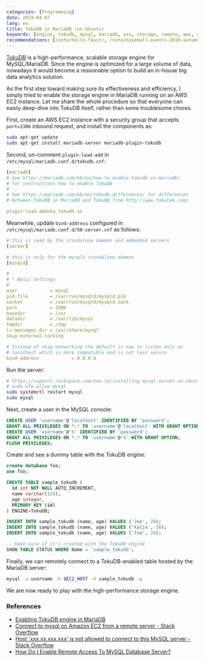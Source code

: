 ```yaml
---
categories: [Programming]
date: 2019-04-07
lang: en
title: TokuDB in MariaDB (on Ubuntu)
keywords: [engine, tokudb, mysql, mariadb, xxx, storage, remote, aws, stack, server]
recommendations: [/note/hello-faust/, /note/hivemall-events-2018-autumn/, /note/data-leaders-summit-europe-2019/]
---
```


[TokuDB](https://github.com/percona/tokudb-engine) is a high-performance, scalable storage engine for MySQL/MariaDB. Since the engine is optimized for a large volume of data, nowadays it would become a reasonable option to build an in-house big data analytics solution.

As the first step toward making sure its effectiveness and efficiency, I simply tried to enable the storage engine in MariaDB running on an AWS EC2 instance. Let me share the whole procedure so that everyone can easily deep-dive into TokuDB itself, rather than some troublesome chores.

First, create an AWS EC2 instance with a security group that accepts `port=3306` inbound request, and install the components as:

```sh
sudo apt-get update
sudo apt-get install mariadb-server mariadb-plugin-tokudb
```

Second, un-comment `plugin-load-add` in `/etc/mysql/mariadb.conf.d/tokudb.cnf`:

```yml
[mariadb]
# See https://mariadb.com/kb/en/how-to-enable-tokudb-in-mariadb/
# for instructions how to enable TokuDB
#
# See https://mariadb.com/kb/en/tokudb-differences/ for differences
# between TokuDB in MariaDB and TokuDB from http://www.tokutek.com/

plugin-load-add=ha_tokudb.so
```

Meanwhile, update `bind-address` configured in `/etc/mysql/mariadb.conf.d/50-server.cnf` as follows:

```yml
# this is read by the standalone daemon and embedded servers
[server]

# this is only for the mysqld standalone daemon
[mysqld]

#
# * Basic Settings
#
user            = mysql
pid-file        = /var/run/mysqld/mysqld.pid
socket          = /var/run/mysqld/mysqld.sock
port            = 3306
basedir         = /usr
datadir         = /var/lib/mysql
tmpdir          = /tmp
lc-messages-dir = /usr/share/mysql
skip-external-locking

# Instead of skip-networking the default is now to listen only on
# localhost which is more compatible and is not less secure.
bind-address            = 0.0.0.0
```

Run the server:

```sh
# https://support.rackspace.com/how-to/installing-mysql-server-on-ubuntu/
# sudo ufw allow mysql
sudo systemctl restart mysql
sudo mysql
```

Next, create a user in the MySQL console:

```sql
CREATE USER 'username'@'localhost' IDENTIFIED BY 'password';
GRANT ALL PRIVILEGES ON *.* TO 'username'@'localhost' WITH GRANT OPTION;
CREATE USER 'username'@'%' IDENTIFIED BY 'password';
GRANT ALL PRIVILEGES ON *.* TO 'username'@'%' WITH GRANT OPTION;
FLUSH PRIVILEGES;
```

Create and see a dummy table with the TokuDB engine:

```sql
create database foo;
use foo;

CREATE TABLE sample_tokudb (
  id int NOT NULL AUTO_INCREMENT,
  name varchar(128),
  age integer,
  PRIMARY KEY (id)
) ENGINE=TokuDB;

INSERT INTO sample_tokudb (name, age) VALUES ('Joe', 28);
INSERT INTO sample_tokudb (name, age) VALUES ('Katie', 30);
INSERT INTO sample_tokudb (name, age) VALUES ('Tom', 26);

-- make sure if it's created with the TokuDB engine
SHOW TABLE STATUS WHERE Name = 'sample_tokudb';
```

Finally, we can remotely connect to a TokuDB-enabled table hosted by the MariaDB server:

```sh
mysql -u username -h $EC2_HOST -d sample_tokudb -p
```

We are now ready to play with the high-performance storage engine.

### References

- [Enabling TokuDB engine in MariaDB](http://www.bictor.com/2015/07/19/enabling-tokudb-engine-in-mariadb/)
- [Connect to mysql on Amazon EC2 from a remote server - Stack Overflow](https://stackoverflow.com/questions/9766014/connect-to-mysql-on-amazon-ec2-from-a-remote-server)
- [Host 'xxx.xx.xxx.xxx' is not allowed to connect to this MySQL server - Stack Overflow](https://stackoverflow.com/questions/1559955/host-xxx-xx-xxx-xxx-is-not-allowed-to-connect-to-this-mysql-server)
- [How Do I Enable Remote Access To MySQL Database Server?](https://www.cyberciti.biz/tips/how-do-i-enable-remote-access-to-mysql-database-server.html)